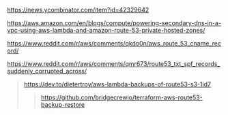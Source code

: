 https://news.ycombinator.com/item?id=42329642

https://aws.amazon.com/en/blogs/compute/powering-secondary-dns-in-a-vpc-using-aws-lambda-and-amazon-route-53-private-hosted-zones/

https://www.reddit.com/r/aws/comments/qkdo0n/aws_route_53_cname_record/

https://www.reddit.com/r/aws/comments/qmr673/route53_txt_spf_records_suddenly_corrupted_across/
> https://dev.to/dietertroy/aws-lambda-backups-of-route53-s3-1id7
> > https://github.com/bridgecrewio/terraform-aws-route53-backup-restore